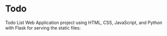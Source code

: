 # Todo
Todo List Web Application project using HTML, CSS, JavaScript, and Python with Flask for serving the static files:
